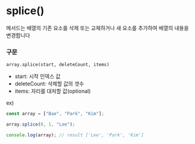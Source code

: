 # splice()

메서드는 배열의 기존 요소를 삭제 또는 교체하거나 새 요소를 추가하여 배열의 내용을 변경합니다

### 구문

`array.splice(start, deleteCount, items)`

- start: 시작 인덱스 값
- deleteCount: 삭제할 값의 갯수
- items: 자리를 대처할 값(optional)

ex)

```js
const array = ["Bae", "Park", "Kim"];

array.splice(0, 1, "Lee");

console.log(array); // result ['Lee', 'Park', 'Kim']
```
